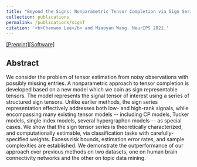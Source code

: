 ```yaml
---
title: "Beyond the Signs: Nonparametric Tensor Completion via Sign Series"
collection: publications
permalink: /publications/signT
citation: '<b>Chanwoo Lee</b> and Miaoyan Wang. NeurIPS 2021.'
---
```


[[Preprint]](https://arxiv.org/abs/2102.00384)[[Software]](https://cran.r-project.org/web/packages/TensorComplete/index.html)

## Abstract
We consider the problem of tensor estimation from noisy observations with possibly missing entries. A nonparametric approach to tensor completion is developed based on a new model which we coin as sign representable tensors. The model represents the signal tensor of interest using a series of structured sign tensors. Unlike earlier methods, the sign series representation effectively addresses both low- and high-rank signals, while encompassing many existing tensor models -- including CP models, Tucker models, single index models, several hypergraphon models -- as special cases. We show that the sign tensor series is theoretically characterized, and computationally estimable, via classification tasks with carefully-specified weights. Excess risk bounds, estimation error rates, and sample complexities are established. We demonstrate the outperformance of our approach over previous methods on two datasets, one on human brain connectivity networks and the other on topic data mining.
